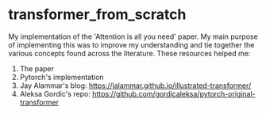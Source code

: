 # transformer_from_scratch
My implementation of the 'Attention is all you need' paper. My main purpose of implementing this was
to improve my understanding and tie together the various concepts found across the literature. These resources helped me:
1. The paper
2. Pytorch's implementation
3. Jay Alammar's blog: https://jalammar.github.io/illustrated-transformer/
4. Aleksa Gordic's repo: https://github.com/gordicaleksa/pytorch-original-transformer
